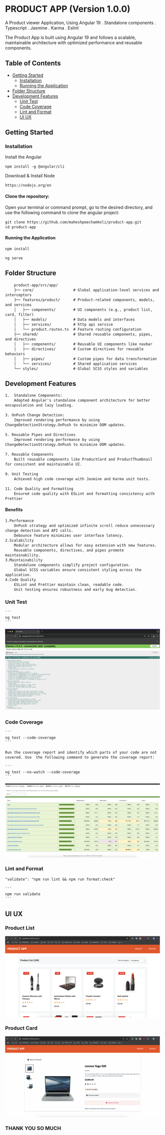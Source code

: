 # PRODUCT APP (Version 1.0.0)

A Product viewer Application, Using Angular 19 . Standalone components . Typescript . Jasmine . Karma . Eslint

The Product App is built using Angular 19 and follows a scalable, maintainable architecture with optimized performance and reusable components.

## Table of Contents

- [Getting Started](#getting-started)
  - [Installation](#installation)
  - [Running the Application](#running-the-application)
- [Folder Structure](#folder-structure)
- [Development Features](#development-features)
  - [Unit Test](#unit-test)
  - [Code Coverage](#code-coverage)
  - [Lint and Format](#lint-format)
  - [UI UX](#ui-ux)

## Getting Started

### Installation

Install the Angular 
```
npm install -g @angular/cli
```

Download & Install Node 

```
https://nodejs.org/en
```
#### Clone the repository:

Open your terminal or command prompt, go to the desired directory, and use the following command to clone the angular project:

```
git clone https://github.com/maheshpeechamkoli/product-app.git
cd product-app
```

#### Running the Application

```
npm install
```

```
ng serve
```

## Folder Structure

```
    product-app/src/app/
    ├── core/                  # Global application-level services and interceptors
    ├── features/product/      # Product-related components, models, and services
    │   ├── components/        # UI components (e.g., product list, card, filter)
    │   ├── models/            # Data models and interfaces
    │   ├── services/          # http api service
    │   └── product.routes.ts  # Feature routing configuration
    ├── shared/                # Shared reusable components, pipes, and directives
    │   ├── components/        # Reusable UI components like navbar
    │   ├── directives/        # Custom directives for reusable behaviors
    │   ├── pipes/             # Custom pipes for data transformation
    │   └── services/          # Shared application services
    └── styles/                # Global SCSS styles and variables
```

## Development Features

    1.  Standalone Components:
        Adopted Angular's standalone component architecture for better encapsulation and lazy loading.
        
    3. OnPush Change Detection:
        Improved rendering performance by using ChangeDetectionStrategy.OnPush to minimize DOM updates.
       
    5. Reusable Pipes and Directives
        Improved rendering performance by using ChangeDetectionStrategy.OnPush to minimize DOM updates.
       
    7. Reusable Components
        Built reusable components like ProductCard and ProductThumbnail for consistent and maintainable UI.
       
    9. Unit Testing
        Achieved high code coverage with Jasmine and Karma unit tests.
       
    11. Code Quality and Formatting
        Ensured code quality with ESLint and formatting consistency with Prettier

#### Benefits

    1.Performance
        OnPush strategy and optimized infinite scroll reduce unnecessary change detection and API calls.
        Debounce feature minimizes user interface latency.
    2.Scalability
        Modular architecture allows for easy extension with new features.
        Reusable components, directives, and pipes promote maintainability.
    3.Maintainability
        Standalone components simplify project configuration.
        Global SCSS variables ensure consistent styling across the application.
    4.Code Quality
        ESLint and Prettier maintain clean, readable code.
        Unit testing ensures robustness and early bug detection.

### Unit Test

    ```
    ng test
    ```

![Unit Test](screenshot/test.png)

### Code Coverage

    ```
    ng test --code-coverage
    ```

    Run the coverage report and identify which parts of your code are not covered. Use  the following command to generate the coverage report:

    ```
    ng test --no-watch --code-coverage
    ```

![Code Coverage](screenshot/code-coverage.png)

### Lint and Format

    "validate": "npm run lint && npm run format:check"

    ```
    npm run validate
    ```

## UI UX

### Product List

![UI UX](screenshot/product-list.png)

### Product Card

![UI UX](screenshot/prodcut-card.png)

### THANK YOU SO MUCH
